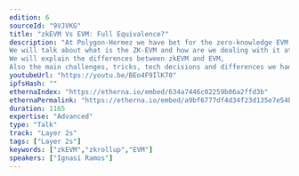 ```yaml
---
edition: 6
sourceId: "9VJVKG"
title: "zkEVM Vs EVM: Full Equivalence?"
description: "At Polygon-Hermez we have bet for the zero-knowledge EVM to solve Ethereum scalability. 
We will talk about what is the ZK-EVM and how are we dealing with it at Polygon.
We will explain the differences between zkEVM and EVM,
Also the main challenges, tricks, tech decisions and differences we had to apply to achieve EVM compatibility will be explained."
youtubeUrl: "https://youtu.be/BEo4F9IlK70"
ipfsHash: ""
ethernaIndex: "https://etherna.io/embed/634a7446c02259b06a2ffd3b"
ethernaPermalink: "https://etherna.io/embed/a9bf6777df4d34f23d135e7e54ba065cfee414c16fc6bc8404ae6667d6ff31f7"
duration: 1165
expertise: "Advanced"
type: "Talk"
track: "Layer 2s"
tags: ["Layer 2s"]
keywords: ["zkEVM","zkrollup","EVM"]
speakers: ["Ignasi Ramos"]
---
```

